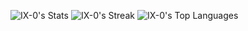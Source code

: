 ![IX-0's Stats](https://github-readme-stats.vercel.app/api?username=IX-0&theme=vue-dark&show_icons=true&hide_border=true&count_private=true)
![IX-0's Streak](https://github-readme-streak-stats.herokuapp.com/?user=IX-0&theme=vue-dark&hide_border=true)
![IX-0's Top Languages](https://github-readme-stats.vercel.app/api/top-langs/?username=IX-0&theme=vue-dark&show_icons=true&hide_border=true&layout=compact)
